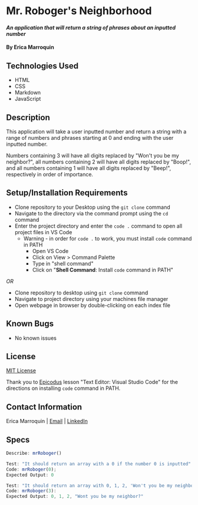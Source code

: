 # Mr. Roboger's Neighborhood

#### _An application that will return a string of phrases about an inputted number_

#### By Erica Marroquin

## Technologies Used

* HTML
* CSS
* Markdown
* JavaScript

## Description

This application will take a user inputted number and return a string with a range of numbers and phrases starting at 0 and ending with the user inputted number. 

Numbers containing 3 will have all digits replaced by "Won't you be my neighbor?", all numbers containing 2 will have all digits replaced by "Boop!", and all numbers containing 1 will have all digits replaced by "Beep!", respectively in order of importance. 

## Setup/Installation Requirements

* Clone repository to your Desktop using the `git clone` command
* Navigate to the directory via the command prompt using the `cd` command
* Enter the project directory and enter the `code .` command to open all project files in VS Code
  * Warning - in order for `code .` to work, you must install `code` command in PATH
    * Open VS Code
    * Click on View > Command Palette
    * Type in "shell command"
    * Click on "__Shell Command__: Install `code` command in PATH"

_OR_

* Clone repository to desktop using `git clone` command
* Navigate to project directory using your machines file manager
* Open webpage in browser by double-clicking on each index file


## Known Bugs

* No known issues

## License

[MIT License](https://opensource.org/licenses/MIT)

Thank you to  [Epicodus](https://www.epicodus.com/) lesson "Text Editor: Visual Studio Code" for the directions on installing `code` command in PATH. 

## Contact Information

Erica Marroquin | [Email](mailto:ericamarroquin03@gmail.com) | [LinkedIn](https://www.linkedin.com/in/erica-marroquin/)

## Specs

```javascript
Describe: mrRoboger()

Test: "It should return an array with a 0 if the number 0 is inputted"
Code: mrRoboger(0);
Expected Output: 0

Test: "It should return an array with 0, 1, 2, 'Won't you be my neighbor?' when 3 is inputted"
Code: mrRoboger(3):
Expected Output: 0, 1, 2, "Wont you be my neighbor?"
```